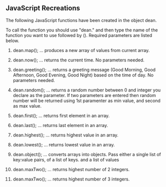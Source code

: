 ## JavaScript Recreations

The following JavaScript functions have been created in the object dean.

To call the function you should use "dean." and then type the name of the function you want to use followed by (). Required parameters are listed below.

1) dean.map(); ... produces a new array of values from current array.

2) dean.now(); ... returns the current time. No parameters needed.

3) dean.greeting(); ... returns a greeting message (Good Morning, Good Afternoon, Good Evening, Good Night) based on the time of day. No parameters needed.

4) dean.random(); ... returns a random number between 0 and integer you declare as the parameter. If two parameters are entered then random number will be returned using 1st paramenter as min value, and second as max value.

5) dean.first(); ... returns first element in an array.

6) dean.last(); ... returns last element in an array.

7) dean.highest(); ... returns highest value in an array.

8) dean.lowest(); ... returns lowest value in an array.

9) dean.object(); ... converts arrays into objects. Pass either a single list of key:value pairs, of a list of keys. and a list of values

10) dean.maxTwo(); ... returns highest number of 2 integers.

11) dean.maxTwo(); ... returns highest number of 3 integers.

